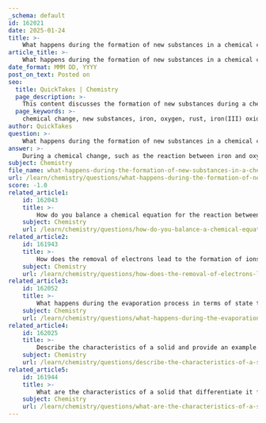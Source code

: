 ```yaml
---
_schema: default
id: 162021
date: 2025-01-24
title: >-
    What happens during the formation of new substances in a chemical change, such as the reaction between iron and oxygen?
article_title: >-
    What happens during the formation of new substances in a chemical change, such as the reaction between iron and oxygen?
date_format: MMM DD, YYYY
post_on_text: Posted on
seo:
  title: QuickTakes | Chemistry
  page_description: >-
    This content discusses the formation of new substances during a chemical change, specifically focusing on the reaction between iron and oxygen that produces rust, highlighting the breaking and forming of bonds, energy changes, and observable effects.
  page_keywords: >-
    chemical change, new substances, iron, oxygen, rust, iron(III) oxide, chemical bonds, reactants, products, oxidation, energy release, observable changes, irreversibility, environmental factors
author: QuickTakes
question: >-
    What happens during the formation of new substances in a chemical change, such as the reaction between iron and oxygen?
answer: >-
    During a chemical change, such as the reaction between iron and oxygen, new substances are formed through the breaking and forming of chemical bonds. This process is characterized by the transformation of reactants into products, which have different chemical compositions and properties compared to the original substances.\n\nIn the specific case of iron (Fe) reacting with oxygen (O2) to form rust, which is iron(III) oxide (Fe2O3), the chemical reaction can be represented by the equation:\n\n$$\n4 \text{Fe}(s) + 3 \text{O}_2(g) \rightarrow 2 \text{Fe}_2\text{O}_3(s)\n$$\n\nHere’s what happens during this reaction:\n\n1. **Breaking of Bonds**: The reaction begins with the breaking of the bonds in the diatomic oxygen molecules (O2) and the metallic bonds in iron (Fe). This requires energy input.\n\n2. **Formation of New Bonds**: As the reaction proceeds, new bonds are formed between iron and oxygen atoms, resulting in the creation of iron(III) oxide (Fe2O3). This process releases energy, often in the form of heat.\n\n3. **Observable Changes**: The formation of rust is often accompanied by observable changes, such as a color change (from metallic gray to reddish-brown) and the production of heat. These changes indicate that a chemical reaction has occurred.\n\n4. **Irreversibility**: The rusting of iron is generally considered an irreversible chemical change under normal conditions. Once iron has oxidized to form rust, it cannot be converted back to its original metallic form without significant energy input and chemical processes.\n\n5. **Environmental Factors**: The rate of rust formation can be influenced by various factors, including the presence of moisture, salt, and other environmental conditions that facilitate the oxidation process.\n\nIn summary, during the formation of new substances in a chemical change like the reaction between iron and oxygen, the original substances undergo a transformation that results in new chemical entities with distinct properties, marking a clear distinction from physical changes where the chemical identity remains unchanged.
subject: Chemistry
file_name: what-happens-during-the-formation-of-new-substances-in-a-chemical-change-such-as-the-reaction-between-iron-and-oxygen.md
url: /learn/chemistry/questions/what-happens-during-the-formation-of-new-substances-in-a-chemical-change-such-as-the-reaction-between-iron-and-oxygen
score: -1.0
related_article1:
    id: 162043
    title: >-
        How do you balance a chemical equation for the reaction between hydrogen and oxygen?
    subject: Chemistry
    url: /learn/chemistry/questions/how-do-you-balance-a-chemical-equation-for-the-reaction-between-hydrogen-and-oxygen
related_article2:
    id: 161943
    title: >-
        How does the removal of electrons lead to the formation of ions?
    subject: Chemistry
    url: /learn/chemistry/questions/how-does-the-removal-of-electrons-lead-to-the-formation-of-ions
related_article3:
    id: 162052
    title: >-
        What happens during the evaporation process in terms of state transition?
    subject: Chemistry
    url: /learn/chemistry/questions/what-happens-during-the-evaporation-process-in-terms-of-state-transition
related_article4:
    id: 162025
    title: >-
        Describe the characteristics of a solid and provide an example.
    subject: Chemistry
    url: /learn/chemistry/questions/describe-the-characteristics-of-a-solid-and-provide-an-example
related_article5:
    id: 161944
    title: >-
        What are the characteristics of a solid that differentiate it from other states of matter?
    subject: Chemistry
    url: /learn/chemistry/questions/what-are-the-characteristics-of-a-solid-that-differentiate-it-from-other-states-of-matter
---
```


&nbsp;
